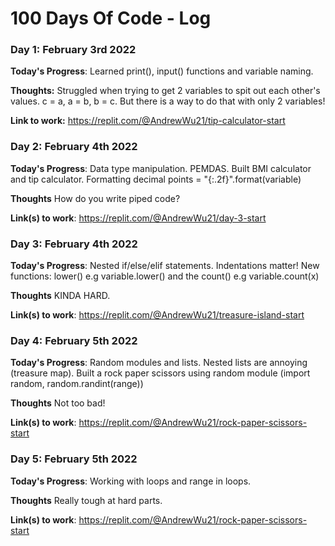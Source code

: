 # 100 Days Of Code - Log

### Day 1: February 3rd 2022

**Today's Progress**: Learned print(), input() functions and variable naming.

**Thoughts:** Struggled when trying to get 2 variables to spit out each other's values. c = a, a = b, b = c. But there is a way to do that with only 2 variables!

**Link to work:** https://replit.com/@AndrewWu21/tip-calculator-start

### Day 2: February 4th 2022

**Today's Progress**: Data type manipulation. PEMDAS. Built BMI calculator and tip calculator. Formatting decimal points = "{:.2f}".format(variable)

**Thoughts** How do you write piped code?

**Link(s) to work**: https://replit.com/@AndrewWu21/day-3-start

### Day 3: February 4th 2022

**Today's Progress**: Nested if/else/elif statements. Indentations matter! New functions: lower() e.g variable.lower() and the count() e.g variable.count(x)

**Thoughts** KINDA HARD.

**Link(s) to work**: https://replit.com/@AndrewWu21/treasure-island-start

### Day 4: February 5th 2022

**Today's Progress**: Random modules and lists. Nested lists are annoying (treasure map). Built a rock paper scissors using random module (import random, random.randint(range))

**Thoughts** Not too bad!

**Link(s) to work**: https://replit.com/@AndrewWu21/rock-paper-scissors-start

### Day 5: February 5th 2022

**Today's Progress**: Working with loops and range in loops.

**Thoughts** Really tough at hard parts.

**Link(s) to work**: https://replit.com/@AndrewWu21/rock-paper-scissors-start
